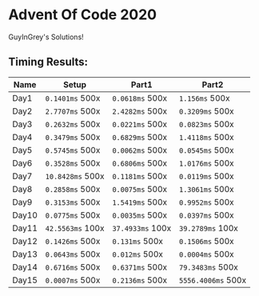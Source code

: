 # Advent Of Code 2020
GuyInGrey's Solutions!

## Timing Results:
|Name|Setup|Part1|Part2|
|-|-|-|-|
|Day1|`0.1401ms` 500x|`0.0618ms` 500x|`1.156ms` 500x|
|Day2|`2.7707ms` 500x|`2.4282ms` 500x|`0.3209ms` 500x|
|Day3|`0.2632ms` 500x|`0.0221ms` 500x|`0.0823ms` 500x|
|Day4|`0.3479ms` 500x|`0.6829ms` 500x|`1.4118ms` 500x|
|Day5|`0.5745ms` 500x|`0.0062ms` 500x|`0.0545ms` 500x|
|Day6|`0.3528ms` 500x|`0.6806ms` 500x|`1.0176ms` 500x|
|Day7|`10.8428ms` 500x|`0.1181ms` 500x|`0.0119ms` 500x|
|Day8|`0.2858ms` 500x|`0.0075ms` 500x|`1.3061ms` 500x|
|Day9|`0.3153ms` 500x|`1.5419ms` 500x|`0.9952ms` 500x|
|Day10|`0.0775ms` 500x|`0.0035ms` 500x|`0.0397ms` 500x|
|Day11|`42.5563ms` 100x|`37.4933ms` 100x|`39.2789ms` 100x|
|Day12|`0.1426ms` 500x|`0.131ms` 500x|`0.1506ms` 500x|
|Day13|`0.0643ms` 500x|`0.012ms` 500x|`0.0004ms` 500x|
|Day14|`0.6716ms` 500x|`0.6371ms` 500x|`79.3483ms` 500x|
|Day15|`0.0007ms` 500x|`0.2136ms` 500x|`5556.4006ms` 500x|
